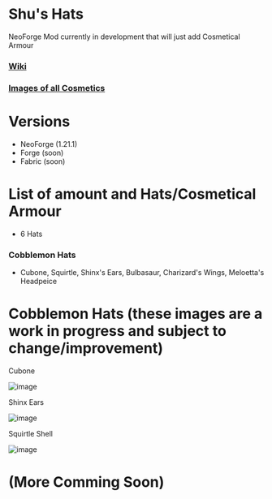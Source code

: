 # Shu's Hats
NeoForge Mod currently in development that will just add Cosmetical Armour
### [Wiki](https://github.com/TheShute/Shus-Hats/wiki/Recipe)
### [Images of all Cosmetics](https://github.com/TheShute/Shus-Hats/tree/main/Hats)



# Versions 
- NeoForge (1.21.1)
- Forge (soon)
- Fabric (soon)


# List of amount and Hats/Cosmetical Armour 
- 6 Hats

### Cobblemon Hats
- Cubone, Squirtle, Shinx's Ears, Bulbasaur, Charizard's Wings, Meloetta's Headpeice


# Cobblemon Hats (these images are a work in progress and subject to change/improvement)
Cubone

![image](https://github.com/user-attachments/assets/12aaea4f-8fab-4a5a-a34e-6c3c15a96740)


Shinx Ears

![image](https://github.com/user-attachments/assets/0c56a627-947c-4632-97cb-6a857aef3e25)


Squirtle Shell

![image](https://github.com/user-attachments/assets/27bb4dcc-6885-4ee5-a483-84167896e49b)



# (More Comming Soon)
